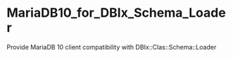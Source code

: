 # MariaDB10_for_DBIx_Schema_Loader
Provide MariaDB 10 client compatibility with DBIx::Clas::Schema::Loader
